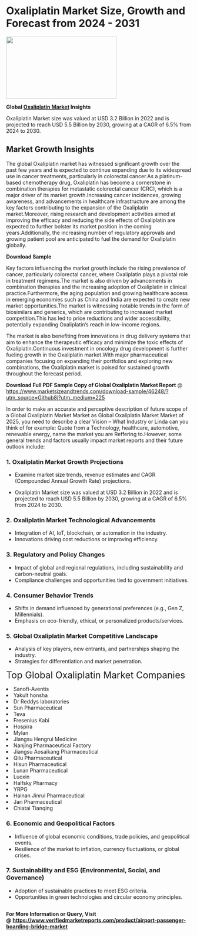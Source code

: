 <H1>Oxaliplatin Market Size, Growth and Forecast from 2024 - 2031</H1><img class="aligncenter size-medium wp-image-584254" src="https://thirdeyenews.in/wp-content/uploads/2024/09/Global-Market-Research-300x168.jpeg" alt="" width="300" height="168" /><p><strong>Global&nbsp;<a href="https://www.marketsizeandtrends.com/download-sample/46248/?utm_source=Github8j?utm_medium=225">Oxaliplatin Market</a> Insights</strong></p><p>Oxaliplatin Market size was valued at USD 3.2 Billion in 2022 and is projected to reach USD 5.5 Billion by 2030, growing at a CAGR of 6.5% from 2024 to 2030.</p><p><h2>Market Growth Insights</h2> <p>The global Oxaliplatin market has witnessed significant growth over the past few years and is expected to continue expanding due to its widespread use in cancer treatments, particularly in colorectal cancer.As a platinum-based chemotherapy drug, Oxaliplatin has become a cornerstone in combination therapies for metastatic colorectal cancer (CRC), which is a major driver of its market growth.Increasing cancer incidences, growing awareness, and advancements in healthcare infrastructure are among the key factors contributing to the expansion of the Oxaliplatin market.Moreover, rising research and development activities aimed at improving the efficacy and reducing the side effects of Oxaliplatin are expected to further bolster its market position in the coming years.Additionally, the increasing number of regulatory approvals and growing patient pool are anticipated to fuel the demand for Oxaliplatin globally.</p> <p><strong>Download Sample</strong></p> <p>Key factors influencing the market growth include the rising prevalence of cancer, particularly colorectal cancer, where Oxaliplatin plays a pivotal role in treatment regimens.The market is also driven by advancements in combination therapies and the increasing adoption of Oxaliplatin in clinical practice.Furthermore, the aging population and growing healthcare access in emerging economies such as China and India are expected to create new market opportunities.The market is witnessing notable trends in the form of biosimilars and generics, which are contributing to increased market competition.This has led to price reductions and wider accessibility, potentially expanding Oxaliplatin’s reach in low-income regions.</p> <p>The market is also benefiting from innovations in drug delivery systems that aim to enhance the therapeutic efficacy and minimize the toxic effects of Oxaliplatin.Continuous investment in oncology drug development is further fueling growth in the Oxaliplatin market.With major pharmaceutical companies focusing on expanding their portfolios and exploring new combinations, the Oxaliplatin market is poised for sustained growth throughout the forecast period.</p> <p><span class=""><strong>Download Full PDF Sample Copy of Global Oxaliplatin Market Report</strong> @ <a href="https://www.marketsizeandtrends.com/download-sample/46248/?utm_source=Github8j?utm_medium=225" target="_blank">https://www.marketsizeandtrends.com/download-sample/46248/?utm_source=Github8j?utm_medium=225</a></span></p><p>In order to make an accurate and perceptive description of future scope of a Global&nbsp;Oxaliplatin Market Market as Global&nbsp;Oxaliplatin Market Market of 2025, you need to describe a clear Vision &ndash; What Industry or Linda can you think of for example: Quote from a Technology, healthcare, automotive, renewable energy, name the market you are Reffering to.However, some general trends and factors usually impact market reports and their future outlook include:</p><h3>1.&nbsp;<strong>Oxaliplatin Market Growth Projections</strong></h3><ul><li>Examine market size trends, revenue estimates and CAGR (Compounded Annual Growth Rate) projections.</li><li><p>Oxaliplatin Market size was valued at USD 3.2 Billion in 2022 and is projected to reach USD 5.5 Billion by 2030, growing at a CAGR of 6.5% from 2024 to 2030.</p></li></ul><h3>2.&nbsp;<strong>Oxaliplatin Market Technological Advancements</strong></h3><ul><li>Integration of AI, IoT, blockchain, or automation in the industry.</li><li>Innovations driving cost reductions or improving efficiency.</li></ul><h3>3.&nbsp;<strong>Regulatory and Policy Changes</strong></h3><ul><li>Impact of global and regional regulations, including sustainability and carbon-neutral goals.</li><li>Compliance challenges and opportunities tied to government initiatives.</li></ul><h3>4.&nbsp;<strong>Consumer Behavior Trends</strong></h3><ul><li>Shifts in demand influenced by generational preferences (e.g., Gen Z, Millennials).</li><li>Emphasis on eco-friendly, ethical, or personalized products/services.</li></ul><h3>5.&nbsp;<strong>Global Oxaliplatin Market Competitive Landscape</strong></h3><ul><li>Analysis of key players, new entrants, and partnerships shaping the industry.</li><li>Strategies for differentiation and market penetration.</li></ul><p data-pm-slice="1 1 []"><span style="color: inherit; font-family: inherit; font-size: 25px;">Top Global Oxaliplatin Market Companies</span></p><div class="" data-test-id=""><p><li>Sanofi-Aventis</li><li> Yakult honsha</li><li> Dr Reddys laboratories</li><li> Sun Pharmaceutical</li><li> Teva</li><li> Fresenius Kabi</li><li> Hospira</li><li> Mylan</li><li> Jiangsu Hengrui Medicine</li><li> Nanjing Pharmaceutical Factory</li><li> Jiangsu Aosaikang Pharmaceutical</li><li> Qilu Pharmaceutical</li><li> Hisun Pharmaceutical</li><li> Lunan Pharmaceutical</li><li> Luoxin</li><li> Halfsky Pharmacy</li><li> YRPG</li><li> Hainan Jinrui Pharmaceutical</li><li> Jari Pharmaceutical</li><li> Chiatai Tianqing</li></p></div><h3>6.&nbsp;<strong>Economic and Geopolitical Factors</strong></h3><ul><li>Influence of global economic conditions, trade policies, and geopolitical events.</li><li>Resilience of the market to inflation, currency fluctuations, or global crises.</li></ul><h3>7.&nbsp;<strong>Sustainability and ESG (Environmental, Social, and Governance)</strong></h3><ul><li>Adoption of sustainable practices to meet ESG criteria.</li><li>Opportunities in green technologies and circular economy principles.</li></ul><h2><strong style="font-size: 14px;">For More Information or Query, Visit @&nbsp;</strong><a style="background-color: #ffffff; font-size: 14px;" href="https://www.marketsizeandtrends.com/report/oxaliplatin-market/" target="_blank">https://www.verifiedmarketreports.com/product/airport-passenger-boarding-bridge-market</a></h2>